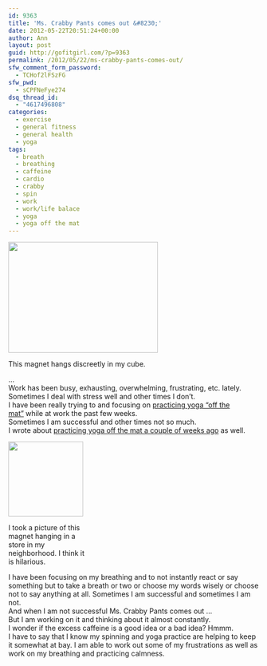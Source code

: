 ```yaml
---
id: 9363
title: 'Ms. Crabby Pants comes out &#8230;'
date: 2012-05-22T20:51:24+00:00
author: Ann
layout: post
guid: http://gofitgirl.com/?p=9363
permalink: /2012/05/22/ms-crabby-pants-comes-out/
sfw_comment_form_password:
  - TCHof2lFSzFG
sfw_pwd:
  - sCPFNeFye274
dsq_thread_id:
  - "4617496808"
categories:
  - exercise
  - general fitness
  - general health
  - yoga
tags:
  - breath
  - breathing
  - caffeine
  - cardio
  - crabby
  - spin
  - work
  - work/life balace
  - yoga
  - yoga off the mat
---
```

<div id="attachment_9364" style="width: 310px" class="wp-caption alignleft">
  <a href="http://gofitgirl.com/?attachment_id=9364" rel="attachment wp-att-9364"><img class="size-medium wp-image-9364" title="bitchy 2" src="http://gofitgirl.com/wp-content/uploads/2012/05/bitchy-2-300x222.jpg" alt="" width="300" height="222" /></a>
  
  <p class="wp-caption-text">
    This magnet hangs discreetly in my cube.
  </p>
</div>

  
&#8230;  
Work has been busy, exhausting, overwhelming, frustrating, etc. lately.  
Sometimes I deal with stress well and other times I don&#8217;t.  
I have been really trying to and focusing on [practicing yoga &#8220;off the mat&#8221;](http://www.mindbodygreen.com/0-4111/5-Ways-to-Practice-Yoga-Off-the-Mat.html) while at work the past few weeks.  
Sometimes I am successful and other times not so much.  
I wrote about [practicing yoga off the mat a couple of weeks ago](http://gofitgirl.com/?p=9326) as well.  


<div id="attachment_9365" style="width: 160px" class="wp-caption alignright">
  <a href="http://gofitgirl.com/?attachment_id=9365" rel="attachment wp-att-9365"><img class="size-thumbnail wp-image-9365" title="bitchy" src="http://gofitgirl.com/wp-content/uploads/2012/05/bitchy-150x150.jpg" alt="" width="150" height="150" /></a>
  
  <p class="wp-caption-text">
    I took a picture of this magnet hanging in a store in my neighborhood. I think it is hilarious.
  </p>
</div>

  
I have been focusing on my breathing and to not instantly react or say something but to take a breath or two or choose my words wisely or choose not to say anything at all. Sometimes I am successful and sometimes I am not.  
And when I am not successful Ms. Crabby Pants comes out &#8230;  
But I am working on it and thinking about it almost constantly.  
I wonder if the excess caffeine is a good idea or a bad idea? Hmmm.  
I have to say that I know my spinning and yoga practice are helping to keep it somewhat at bay. I am able to work out some of my frustrations as well as work on my breathing and practicing calmness.